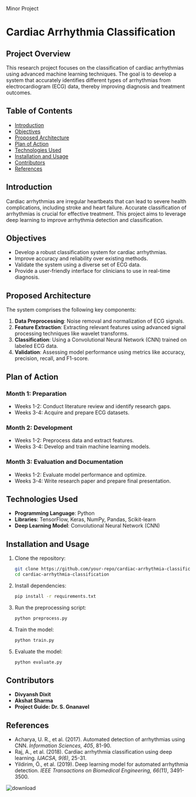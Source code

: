 Minor Project 

# Cardiac Arrhythmia Classification

## Project Overview
This research project focuses on the classification of cardiac arrhythmias using advanced machine learning techniques. The goal is to develop a system that accurately identifies different types of arrhythmias from electrocardiogram (ECG) data, thereby improving diagnosis and treatment outcomes.

## Table of Contents
- [Introduction](#introduction)
- [Objectives](#objectives)
- [Proposed Architecture](#proposed-architecture)
- [Plan of Action](#plan-of-action)
- [Technologies Used](#technologies-used)
- [Installation and Usage](#installation-and-usage)
- [Contributors](#contributors)
- [References](#references)

## Introduction
Cardiac arrhythmias are irregular heartbeats that can lead to severe health complications, including stroke and heart failure. Accurate classification of arrhythmias is crucial for effective treatment. This project aims to leverage deep learning to improve arrhythmia detection and classification.

## Objectives
- Develop a robust classification system for cardiac arrhythmias.
- Improve accuracy and reliability over existing methods.
- Validate the system using a diverse set of ECG data.
- Provide a user-friendly interface for clinicians to use in real-time diagnosis.

## Proposed Architecture
The system comprises the following key components:
1. **Data Preprocessing**: Noise removal and normalization of ECG signals.
2. **Feature Extraction**: Extracting relevant features using advanced signal processing techniques like wavelet transforms.
3. **Classification**: Using a Convolutional Neural Network (CNN) trained on labeled ECG data.
4. **Validation**: Assessing model performance using metrics like accuracy, precision, recall, and F1-score.

## Plan of Action
### **Month 1: Preparation**
- Weeks 1-2: Conduct literature review and identify research gaps.
- Weeks 3-4: Acquire and prepare ECG datasets.

### **Month 2: Development**
- Weeks 1-2: Preprocess data and extract features.
- Weeks 3-4: Develop and train machine learning models.

### **Month 3: Evaluation and Documentation**
- Weeks 1-2: Evaluate model performance and optimize.
- Weeks 3-4: Write research paper and prepare final presentation.

## Technologies Used
- **Programming Language**: Python
- **Libraries**: TensorFlow, Keras, NumPy, Pandas, Scikit-learn
- **Deep Learning Model**: Convolutional Neural Network (CNN)

## Installation and Usage
1. Clone the repository:
   ```bash
   git clone https://github.com/your-repo/cardiac-arrhythmia-classification.git
   cd cardiac-arrhythmia-classification
   ```
2. Install dependencies:
   ```bash
   pip install -r requirements.txt
   ```
3. Run the preprocessing script:
   ```bash
   python preprocess.py
   ```
4. Train the model:
   ```bash
   python train.py
   ```
5. Evaluate the model:
   ```bash
   python evaluate.py
   ```


## Contributors
- **Divyansh Dixit**
- **Akshat Sharma**
- **Project Guide: Dr. S. Gnanavel**

## References
- Acharya, U. R., et al. (2017). Automated detection of arrhythmias using CNN. *Information Sciences, 405*, 81-90.
- Raj, A., et al. (2018). Cardiac arrhythmia classification using deep learning. *IJACSA, 9(6)*, 25-31.
- Yildirim, Ö., et al. (2019). Deep learning model for automated arrhythmia detection. *IEEE Transactions on Biomedical Engineering, 66(11)*, 3491-3500.


![download](https://github.com/user-attachments/assets/2da6716d-8531-413e-8d53-ee3ef3345b2a)
